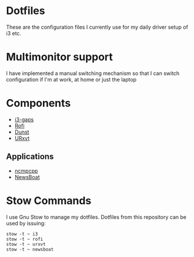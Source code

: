 # Dotfiles
These are the configuration files I currently use for my daily driver setup of i3 etc.

# Multimonitor support
I have implemented a manual switching mechanism so that I can switch configuration if I'm at work, at home or just the laptop

# Components
* [i3-gaps](https://github.com/Airblader/i3)
* [Rofi](https://github.com/DaveDavenport/rofi)
* [Dunst](https://github.com/dunst-project/dunst) 
* [URxvt](https://github.com/exg/rxvt-unicode)

## Applications
* [ncmpcpp](https://github.com/arybczak/ncmpcpp)
* [NewsBoat](https://github.com/newsboat/newsboat)


# Stow Commands
I use Gnu Stow to manage my dotfiles. Dotfiles from this repository can be used by issuing:
~~~
stow -t ~ i3  
stow -t ~ rofi  
stow -t ~ urxvt
stow -t ~ newsboat
~~~
